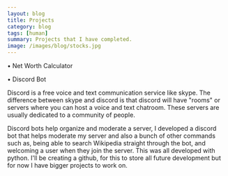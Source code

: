 ```yaml
---
layout: blog
title: Projects
category: blog
tags: [human]  
summary: Projects that I have completed.
image: /images/blog/stocks.jpg
---
```


• Net Worth Calculator


• Discord Bot

Discord is a free voice and text communication service like skype. The difference between skype and discord is that discord will have "rooms" or servers where you can host a voice and text chatroom. These servers are usually dedicated to a community of people.

Discord bots help organize and moderate a server, I developed a discord bot that helps moderate my server and also a bunch of other commands such as, being able to search Wikipedia straight through the bot, and welcoming a user when they join the server. This was all developed with python. I'll be creating a github, for this to store all future development but for now I have bigger projects to work on.
